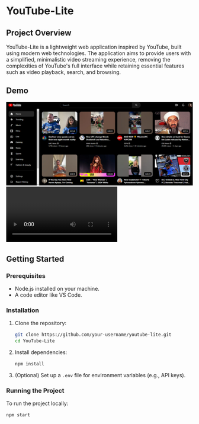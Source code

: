 # YouTube-Lite

## Project Overview

YouTube-Lite is a lightweight web application inspired by YouTube, built using modern web technologies. The application aims to provide users with a simplified, minimalistic video streaming experience, removing the complexities of YouTube's full interface while retaining essential features such as video playback, search, and browsing.

## Demo

![YouTube-Lite Demo](demo/p1.png)
![Demo Video](demo/giphy.mp4)


## Getting Started

### Prerequisites

- Node.js installed on your machine.
- A code editor like VS Code.

### Installation

1. Clone the repository:

    ```bash
    git clone https://github.com/your-username/youtube-lite.git
    cd YouTube-Lite
    ```

2. Install dependencies:

    ```bash
    npm install
    ```

3. (Optional) Set up a `.env` file for environment variables (e.g., API keys).

### Running the Project

To run the project locally:

```bash
npm start
